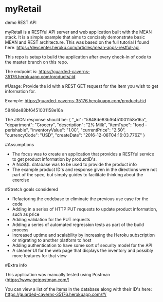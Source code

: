 # myRetail
demo REST API

myRetail is a RESTful API server and web application built with the MEAN stack. It is a simple example that aims to concisely demonstrate basic MEAN and REST architecture. This was based on the full tutorial I found here: https://devcenter.heroku.com/articles/mean-apps-restful-api.

This repo is setup to build the application after every check-in of code to the master branch on this repo.

The endpoint is: https://guarded-caverns-35176.herokuapp.com/products/:id

#Usage:
Provide the id with a REST GET request for the item you wish to get information for.

Example: https://guarded-caverns-35176.herokuapp.com/products/:id

5848de83bf6451001158e16a

The JSON response should be:
{
  "_id": "5848de83bf6451001158e16a",
  "department": "Grocery",
  "description": "2% Milk",
  "itemType": "food - perishable",
  "inventoryValue": "1.00",
  "currentPrice": "2.50",
  "currencyCode": "USD",
  "createDate": "2016-12-08T04:16:03.776Z"
}

#Assumptions
* The focus was to create an application that provides a RESTful service to get product information by productID's.
* A NoSQL database was to be used to provide the product info
* The example product ID's and response given in the directions were not part of the spec, but simply guides to facilitate thinking about the exercise

#Stretch goals considered
* Refactoring the codebase to eliminate the previous use case for the code
* Adding in a series of HTTP PUT requests to update product information, such as price
* Adding validation for the PUT requests
* Adding a series of automated regression tests as part of the build process
* Increased uptime and scalability by increasing the Heroku subscription or migrating to another platform to host
* Adding authentication to have some sort of security model for the API
* A cleaner UI for the web page that displays the inventory and possibly more features for that view


#Extra info

This application was manually tested using Postman (https://www.getpostman.com/)

You can view a list of the items in the database along with their ID's here:
https://guarded-caverns-35176.herokuapp.com/#/

